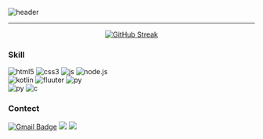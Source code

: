 ![header](https://capsule-render.vercel.app/api?type=venom&&section=header&text=Welcome+Gekker's+Git!&fontColor=ffffff&fontAlignY=55&animation=twinkling)

<hr/>

<div align="center">
  
  [![GitHub Streak](https://streak-stats.demolab.com?user=gekker0220&theme=dark&border_radius=10&mode=weekly&card_width=500)](https://git.io/streak-stats)
  
</div>

<h3>Skill</h3>

<span>![html5](https://img.shields.io/badge/HTML5-E34F26?style=for-the-badge&logo=html5&logoColor=white)</span>
<span>![css3](https://img.shields.io/badge/CSS3-1572B6?style=for-the-badge&logo=css3&logoColor=white)</span>
<span>![js](https://img.shields.io/badge/JavaScript-F7DF1E?style=for-the-badge&logo=JavaScript&logoColor=white)</span>
<span>![node.js](https://img.shields.io/badge/Node.js-43853D?style=for-the-badge&logo=node.js&logoColor=white)</span>
<br>
<span>![kotlin](https://img.shields.io/badge/Kotlin-0095D5?&style=for-the-badge&logo=kotlin&logoColor=white)</span>
<span>![fluuter](https://img.shields.io/badge/Flutter-02569B?style=for-the-badge&logo=flutter&logoColor=white)</span>
<span>![py](https://img.shields.io/badge/Dart-0175C2?style=for-the-badge&logo=dart&logoColor=white)</span>
<br>
<span>![py](https://img.shields.io/badge/Python-14354C?style=for-the-badge&logo=python&logoColor=white)</span>
<span>![c](https://img.shields.io/badge/C-00599C?style=for-the-badge&logo=c&logoColor=white)</span>

<h3>Contect</h3>

<span>
  
[![Gmail Badge](https://img.shields.io/badge/Gmail-d14836?style=flat-square&logo=Gmail&logoColor=white&link=mailto:gekker0220@gmail.com)](mailto:gekker0220@gmail.com)
</span>
<a href="https://discord.com/"><img src="https://img.shields.io/badge/Discord-7289DA?style=for-the-badge&logo=discord&logoColor=white"/></a>
<a href="https://www.instagram.com/eunkyokiiiiim/"><img src="https://img.shields.io/badge/Instagram-E4405F?style=flat-square&logo=Instagram&logoColor=white"/></a>
<br>


<!--
**gekker0220/gekker0220** is a ✨ _special_ ✨ repository because its `README.md` (this file) appears on your GitHub profile.

Here are some ideas to get you started:

- 🔭 I’m currently working on ...
- 🌱 I’m currently learning ...
- 👯 I’m looking to collaborate on ...
- 🤔 I’m looking for help with ...
- 💬 Ask me about ...
- 📫 How to reach me: ...
- 😄 Pronouns: ...
- ⚡ Fun fact: ...
-->
